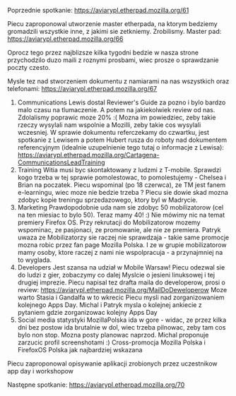 Poprzednie spotkanie: https://aviarypl.etherpad.mozilla.org/61

Piecu zaproponowal utworzenie master etherpada, na ktorym bedziemy gromadzili wszystkie inne, z jakimi sie zetkniemy. Zrobilismy.
Master pad: https://aviarypl.etherpad.mozilla.org/66

Oprocz tego przez najblizsze kilka tygodni bedzie w nasza strone przychodzilo duzo maili z roznymi prosbami, wiec prosze o sprawdzanie poczty czesto.

Mysle tez nad stworzeniem dokumentu z namiarami na nas wszystkich oraz telefonami:
https://aviarypl.etherpad.mozilla.org/67

1. Communications
Lewis dostal Reviewer's Guide za pozno i bylo bardzo malo czasu na tlumaczenie. A potem na jakiekolwiek review od nas. Zdolalismy poprawic moze 20% :(
Mozna im powiedziec, zeby takie rzeczy wysylali nam wspolnie a Mozilli, zeby takie cos wysylali wczesniej.
W sprawie dokumentu referczekamy do czwartku, jest spotkanie z Lewisem a potem Hubert rusza do roboty nad dokumentem referencyjnym (idealnie uzupelnienie tego tutaj o informacje z Lewisa): https://aviarypl.etherpad.mozilla.org/Cartagena-CommunicationsLeadTraining
2. Training
Witia musi byc skontaktowany z ludzmi z T-mobile. Sprawdzi kogo trzeba w tej sprawie pomolestowac, to pomolestujemy - Chelsea i Brian na poczatek.
Piecu wspominal (po 18 czerwca), ze TM jest fanem e-learningu, wiec moze nie bedzie trzeba ?
Piecu sie dowie skad mozna zdobyc kopie treningu sprzedazowego, ktory byl w Madrycie.
3. Marketing
Prawdopodobnie uda nam sie zdobyc 50 mobilizatorow (cel na ten miesiac to bylo 50). Teraz mamy 40! :)
Nie mówimy nic na temat premiery Firefox OS. Przy rekrutacji do Mobilizatorow mozemy wspominac, ze pasjonaci, ze promowanie, ale nie ze premiera.
Patryk uwaza ze Mobilizatorzy sie raczej nie sprawdzaja - takie same promocje mozna robic przez fan page Mozilla Polska. I ze w grupie mobilizatorow mamy osoby, ktore raczej z nami nie wspolpracuja - a przynajmniej na to wyglada.
4. Developers
Jest szansa na udział w Mobile Warsaw!
Piecu odezwal sie do ludzi z gier, zobaczymy co dalej
Myslcie o jesieni linuksowej i tej drugiej imprezie.
Piecu napisal tez drafta maila do developerow, prosi o review: https://aviarypl.etherpad.mozilla.org/MailDoDeweloperow
Moze warto Stasia i Gandalfa w to wkrecic
Piecu mysli nad zorganizowaniem kolejnego Apps Day.
Michal i Patryk mysla o kolejnej ankiecie z pytaniem gdzie zorganizowac kolejny Apps Day
5. Social media
statystyki MozillaPolska ida w gore - widac, ze przez kilka dni bez postow ida brutalnie w dol, wiec trzeba pilnowac, zeby tam cos bylo non stop. Mozna posty planowac naprzod.
Michal proponuje zarzucic profil screenshotami :)
Cross-promocja Mozilla Polska i FirefoxOS Polska jak najbardziej wskazana

Piecu zaproponowal opisywanie aplikacji zrobionych przez uczestnikow app day i workshopow

Następne spotkanie: https://aviarypl.etherpad.mozilla.org/70
